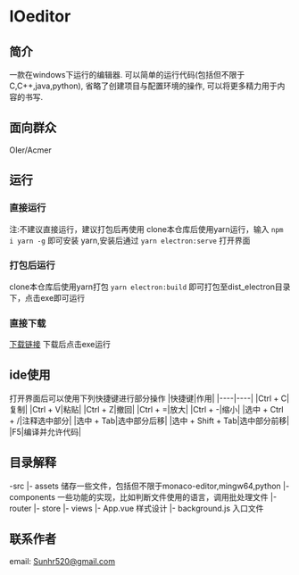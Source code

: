 # IOeditor
## 简介
一款在windows下运行的编辑器. 可以简单的运行代码(包括但不限于C,C++,java,python), 省略了创建项目与配置环境的操作, 可以将更多精力用于内容的书写.

## 面向群众
OIer/Acmer

## 运行
### 直接运行
注:不建议直接运行，建议打包后再使用
clone本仓库后使用yarn运行，输入
`npm i yarn -g`
即可安装 yarn,安装后通过
`yarn electron:serve`
打开界面
### 打包后运行
clone本仓库后使用yarn打包
`yarn electron:build`
即可打包至dist_electron目录下，点击exe即可运行
### 直接下载
[下载链接](http://photos.sunhr.top/shride.zip)
下载后点击exe运行



## ide使用
打开界面后可以使用下列快捷键进行部分操作
|快捷键|作用|
|----|----|
|Ctrl + C|复制|
|Ctrl + V|粘贴|
|Ctrl + Z|撤回|
|Ctrl + =|放大|
|Ctrl + -|缩小|
|选中 + Ctrl + /|注释选中部分|
|选中 + Tab|选中部分后移|
|选中 + Shift + Tab|选中部分前移|
|F5|编译并允许代码|

##  目录解释
-src
|- assets           储存一些文件，包括但不限于monaco-editor,mingw64,python
|- components       一些功能的实现，比如判断文件使用的语言，调用批处理文件
|- router
|- store
|- views
|- App.vue          样式设计
|- background.js    入口文件

## 联系作者
email: Sunhr520@gmail.com